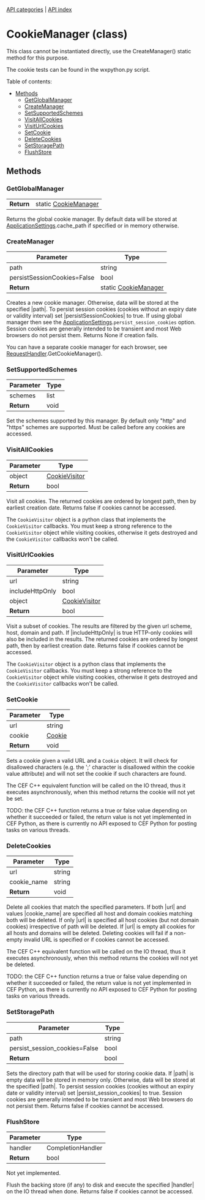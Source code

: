 [API categories](API-categories.md) | [API index](API-index.md)


# CookieManager (class)

This class cannot be instantiated directly, use the CreateManager()
static method for this purpose.

The cookie tests can be found in the wxpython.py script.


Table of contents:
* [Methods](#methods)
  * [GetGlobalManager](#getglobalmanager)
  * [CreateManager](#createmanager)
  * [SetSupportedSchemes](#setsupportedschemes)
  * [VisitAllCookies](#visitallcookies)
  * [VisitUrlCookies](#visiturlcookies)
  * [SetCookie](#setcookie)
  * [DeleteCookies](#deletecookies)
  * [SetStoragePath](#setstoragepath)
  * [FlushStore](#flushstore)


## Methods


### GetGlobalManager

| | |
| --- | --- |
| __Return__ | static [CookieManager](CookieManager.md) |

Returns the global cookie manager. By default data will be stored at
[ApplicationSettings](ApplicationSettings.md).cache_path if specified or in memory otherwise.


### CreateManager

| Parameter | Type |
| --- | --- |
| path | string |
| persistSessionCookies=False | bool |
| __Return__ | static [CookieManager](CookieManager.md) |

Creates a new cookie manager. Otherwise, data will be stored at the
specified |path|. To persist session cookies (cookies without an expiry
date or validity interval) set |persistSessionCookies|
to true. If using global manager then see the [ApplicationSettings](ApplicationSettings.md).`persist_session_cookies`
option. Session cookies are generally intended to be transient and most
Web browsers do not persist them. Returns None if creation fails.

You can have a separate cookie manager for each browser,
see [RequestHandler](RequestHandler.md).GetCookieManager().


### SetSupportedSchemes

| Parameter | Type |
| --- | --- |
| schemes | list |
| __Return__ | void |

Set the schemes supported by this manager. By default only "http" and
"https" schemes are supported. Must be called before any cookies are
accessed.


### VisitAllCookies

| Parameter | Type |
| --- | --- |
| object | [CookieVisitor](CookieVisitor.md) |
| __Return__ | bool |

Visit all cookies. The returned cookies are ordered by longest path,
then by earliest creation date. Returns false if cookies cannot be
accessed.

The `CookieVisitor` object is a python class that implements the `CookieVisitor`
callbacks. You must keep a strong reference to the `CookieVisitor` object while
visiting cookies, otherwise it gets destroyed and the `CookieVisitor` callbacks
won't be called.


### VisitUrlCookies

| Parameter | Type |
| --- | --- |
| url | string |
| includeHttpOnly | bool |
| object | [CookieVisitor](CookieVisitor.md) |
| __Return__ | bool |

Visit a subset of cookies. The results are filtered by the given url
scheme, host, domain and path. If |includeHttpOnly| is true HTTP-only
cookies will also be included in the results. The returned cookies are
ordered by longest path, then by earliest creation date. Returns false
if cookies cannot be accessed.

The `CookieVisitor` object is a python class that implements the `CookieVisitor`
callbacks. You must keep a strong reference to the `CookieVisitor` object while
visiting cookies, otherwise it gets destroyed and the `CookieVisitor` callbacks
won't be called.


### SetCookie

| Parameter | Type |
| --- | --- |
| url | string |
| cookie | [Cookie](Cookie.md) |
| __Return__ | void |

Sets a cookie given a valid URL and a `Cookie` object.
It will check for disallowed characters (e.g. the ';' character is disallowed
within the cookie value attribute) and will not set the cookie if such
characters are found.

The CEF C++ equivalent function will be called on the IO thread, thus it executes
asynchronously, when this method returns the cookie will not yet be set.

TODO: the CEF C++ function returns a true or false value depending on whether it
succeeded or failed, the return value is not yet implemented in CEF Python,
as there is currently no API exposed to CEF Python for posting tasks on various threads.


### DeleteCookies

| Parameter | Type |
| --- | --- |
| url | string |
| cookie_name | string |
| __Return__ | void |

Delete all cookies that match the specified parameters. If both |url| and
values |cookie_name| are specified all host and domain cookies matching
both will be deleted. If only |url| is specified all host cookies (but not
domain cookies) irrespective of path will be deleted. If |url| is empty all
cookies for all hosts and domains will be deleted. Deleting cookies will fail
if a non-empty invalid URL is specified or if cookies cannot be accessed.

The CEF C++ equivalent function will be called on the IO thread, thus it executes
asynchronously, when this method returns the cookies will not yet be deleted.

TODO: the CEF C++ function returns a true or false value depending on whether it
succeeded or failed, the return value is not yet implemented in CEF Python,
as there is currently no API exposed to CEF Python for posting tasks on various threads.


### SetStoragePath

| Parameter | Type |
| --- | --- |
| path | string |
| persist_session_cookies=False | bool |
| __Return__ | bool |

Sets the directory path that will be used for storing cookie data. If
|path| is empty data will be stored in memory only. Otherwise, data will be
stored at the specified |path|. To persist session cookies (cookies without
an expiry date or validity interval) set |persist_session_cookies| to true.
Session cookies are generally intended to be transient and most Web browsers
do not persist them. Returns false if cookies cannot be accessed.


### FlushStore

| Parameter | Type |
| --- | --- |
| handler | CompletionHandler |
| __Return__ | bool |

Not yet implemented.

Flush the backing store (if any) to disk and execute the specified
|handler| on the IO thread when done. Returns false if cookies cannot be
accessed.
